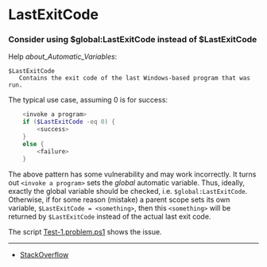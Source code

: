 # LastExitCode

### Consider using $global:LastExitCode instead of $LastExitCode

Help *about_Automatic_Variables*:

    $LastExitCode
       Contains the exit code of the last Windows-based program that was run.

The typical use case, assuming 0 is for success:

````powershell
    <invoke a program>
    if ($LastExitCode -eq 0) {
        <success>
    }
    else {
        <failure>
    }
````

The above pattern has some vulnerability and may work incorrectly. It turns out
`<invoke a program>` sets the *global* automatic variable. Thus, ideally, exactly
the global variable should be checked, i.e. `$global:LastExitCode`. Otherwise,
if for some reason (mistake) a parent scope sets its own variable,
`$LastExitCode = <something>`, then this `<something>` will be returned
by `$LastExitCode` instead of the actual last exit code.

The script [Test-1.problem.ps1](Test-1.problem.ps1) shows the issue.

***

- [StackOverflow](http://stackoverflow.com/q/10943554/323582)
